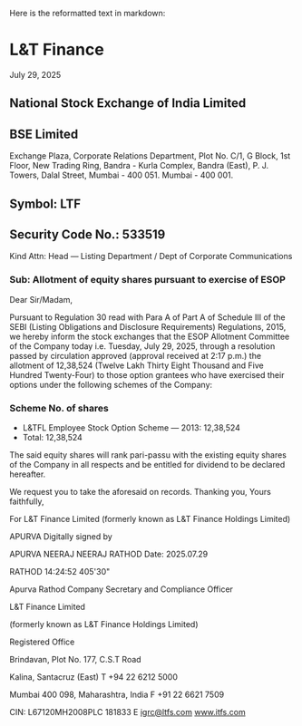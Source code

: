 Here is the reformatted text in markdown:

# L&T Finance

July 29, 2025

## National Stock Exchange of India Limited
## BSE Limited

Exchange Plaza, Corporate Relations Department,
Plot No. C/1, G Block, 1st Floor, New Trading Ring,
Bandra - Kurla Complex, Bandra (East), P. J. Towers, Dalal Street,
Mumbai - 400 051.
Mumbai - 400 001.

## Symbol: LTF
## Security Code No.: 533519

Kind Attn: Head — Listing Department / Dept of Corporate Communications

### Sub: Allotment of equity shares pursuant to exercise of ESOP

Dear Sir/Madam,

Pursuant to Regulation 30 read with Para A of Part A of Schedule III of the SEBI (Listing Obligations and Disclosure Requirements) Regulations, 2015, we hereby inform the stock exchanges that the ESOP Allotment Committee of the Company today i.e. Tuesday, July 29, 2025, through a resolution passed by circulation approved (approval received at 2:17 p.m.) the allotment of 12,38,524 (Twelve Lakh Thirty Eight Thousand and Five Hundred Twenty-Four) to those option grantees who have exercised their options under the following schemes of the Company:

### Scheme No. of shares

* L&TFL Employee Stock Option Scheme — 2013: 12,38,524
* Total: 12,38,524

The said equity shares will rank pari-passu with the existing equity shares of the Company in all respects and be entitled for dividend to be declared hereafter.

We request you to take the aforesaid on records.
Thanking you,
Yours faithfully,

For L&T Finance Limited
(formerly known as L&T Finance Holdings Limited)

APURVA Digitally signed by

APURVA NEERAJ
NEERAJ RATHOD
Date: 2025.07.29

RATHOD 14:24:52 405'30"

Apurva Rathod
Company Secretary and Compliance Officer

L&T Finance Limited

(formerly known as L&T Finance Holdings Limited)

Registered Office

Brindavan, Plot No. 177, C.S.T Road

Kalina, Santacruz (East) T +94 22 6212 5000

Mumbai 400 098, Maharashtra, India F +91 22 6621 7509

CIN: L67120MH2008PLC 181833 E [igrc@ltfs.com](mailto:igrc@ltfs.com) www.itfs.com